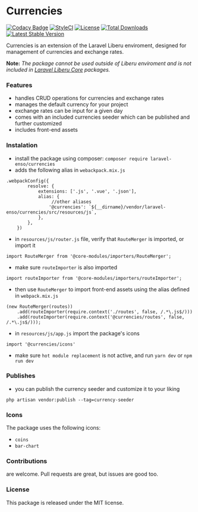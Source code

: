 # Currencies

[![Codacy Badge](https://app.codacy.com/project/badge/Grade/231c10ed999f4dfd98d9def61c1e6f7e)](https://www.codacy.com/gh/laravel-enso/currencies?utm_source=github.com&amp;utm_medium=referral&amp;utm_content=laravel-enso/currencies&amp;utm_campaign=Badge_Grade) 
[![StyleCI](https://github.styleci.io/repos/194647672/shield?branch=master)](https://github.styleci.io/repos/194647672)
[![License](https://poser.pugx.org/laravel-enso/currencies/license)](https://packagist.org/packages/laravel-enso/currencies)
[![Total Downloads](https://poser.pugx.org/laravel-enso/currencies/downloads)](https://packagist.org/packages/laravel-enso/currencies)
[![Latest Stable Version](https://poser.pugx.org/laravel-enso/currencies/version)](https://packagist.org/packages/laravel-enso/currencies)

Currencies is an extension of the Laravel Liberu enviroment, 
designed for management of currencies and exchange rates.

**Note:** *The package cannot be used outside of Liberu enviroment and is not included in [Laravel Liberu Core](https://github.com/laravel-enso/Core) packages.*

### Features
- handles CRUD operations for currencies and exchange rates
- manages the default currency for your project 
- exchange rates can be input for a given day
- comes with an included currencies seeder which can be published and further customized
- includes front-end assets

### Instalation
* install the package using composer: `composer require laravel-enso/currencies`
* adds the following alias in `webackpack.mix.js`
```
.webpackConfig({
        resolve: {
            extensions: ['.js', '.vue', '.json'],
            alias: {
                 //other aliases
                '@currencies': `${__dirname}/vendor/laravel-enso/currencies/src/resources/js`,
            },
        },
    })
```
* in `resources/js/router.js` file, verify that `RouteMerger` is imported, or import it

`import RouteMerger from '@core-modules/importers/RouteMerger';`

* make sure `routeImporter` is also imported

`import routeImporter from '@core-modules/importers/routeImporter';`

* then use `RouteMerger` to import front-end assets using the alias defined in `webpack.mix.js`

```
(new RouteMerger(routes))
    .add(routeImporter(require.context('./routes', false, /.*\.js$/)))
    .add(routeImporter(require.context('@currencies/routes', false, /.*\.js$/)));
```

* in `resources/js/app.js` import the package's icons

`import '@currencies/icons'`

* make sure `hot module replacement` is not active, and run `yarn dev` or `npm run dev`

### Publishes
* you can publish the currency seeder and customize it to your liking

`php artisan vendor:publish --tag=currency-seeder`

### Icons
The package uses the following icons:
* `coins`
* `bar-chart`

### Contributions

are welcome. Pull requests are great, but issues are good too.

### License

This package is released under the MIT license.


